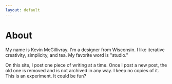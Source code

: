 ```yaml
---
layout: default
---
```


# About 

My name is Kevin McGillivray. I'm a designer from Wisconsin. I like iterative creativity, simplicity, and tea. My favorite word is "studio."

On this site, I post one piece of writing at a time. Once I post a new post, the old one is removed and is not archived in any way. I keep no copies of it. This is an experiment. It could be fun?